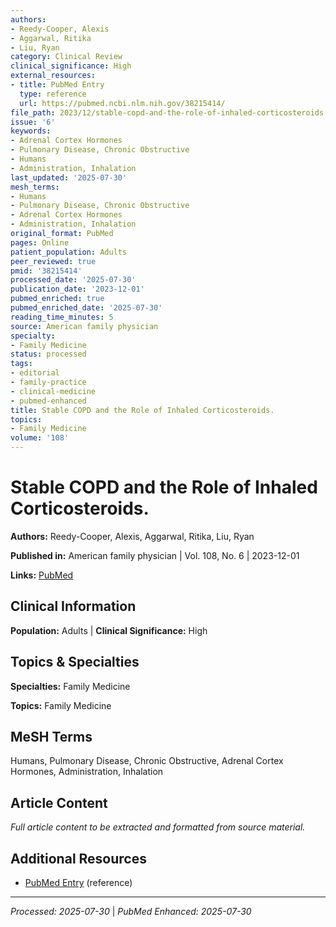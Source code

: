 ```yaml
---
authors:
- Reedy-Cooper, Alexis
- Aggarwal, Ritika
- Liu, Ryan
category: Clinical Review
clinical_significance: High
external_resources:
- title: PubMed Entry
  type: reference
  url: https://pubmed.ncbi.nlm.nih.gov/38215414/
file_path: 2023/12/stable-copd-and-the-role-of-inhaled-corticosteroids.md
issue: '6'
keywords:
- Adrenal Cortex Hormones
- Pulmonary Disease, Chronic Obstructive
- Humans
- Administration, Inhalation
last_updated: '2025-07-30'
mesh_terms:
- Humans
- Pulmonary Disease, Chronic Obstructive
- Adrenal Cortex Hormones
- Administration, Inhalation
original_format: PubMed
pages: Online
patient_population: Adults
peer_reviewed: true
pmid: '38215414'
processed_date: '2025-07-30'
publication_date: '2023-12-01'
pubmed_enriched: true
pubmed_enriched_date: '2025-07-30'
reading_time_minutes: 5
source: American family physician
specialty:
- Family Medicine
status: processed
tags:
- editorial
- family-practice
- clinical-medicine
- pubmed-enhanced
title: Stable COPD and the Role of Inhaled Corticosteroids.
topics:
- Family Medicine
volume: '108'
---
```


# Stable COPD and the Role of Inhaled Corticosteroids.

**Authors:** Reedy-Cooper, Alexis, Aggarwal, Ritika, Liu, Ryan

**Published in:** American family physician | Vol. 108, No. 6 | 2023-12-01

**Links:** [PubMed](https://pubmed.ncbi.nlm.nih.gov/38215414/)

## Clinical Information

**Population:** Adults | **Clinical Significance:** High

## Topics & Specialties

**Specialties:** Family Medicine

**Topics:** Family Medicine

## MeSH Terms

Humans, Pulmonary Disease, Chronic Obstructive, Adrenal Cortex Hormones, Administration, Inhalation

## Article Content

*Full article content to be extracted and formatted from source material.*

## Additional Resources

- [PubMed Entry](https://pubmed.ncbi.nlm.nih.gov/38215414/) (reference)

---

*Processed: 2025-07-30* | *PubMed Enhanced: 2025-07-30*
